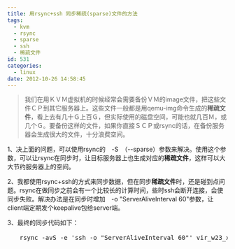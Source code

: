 ```yaml
---
title: 用rsync+ssh 同步稀疏(sparse)文件的方法
tags:
  - kvm
  - rsync
  - sparse
  - ssh
  - 稀疏文件
id: 531
categories:
  - linux
date: 2012-10-26 14:58:45
---
```


> 我们在用ＫＶＭ虚拟机的时候经常会需要备份ＶＭ的image文件，把这些文件ＣＰ到其它服务器上。这些文件一般都是用qemu-img命令生成的**稀疏文件**，看上去有几十Ｇ上百Ｇ，但实际使用的磁盘空间，可能也就几百Ｍ，或几个Ｇ。要备份这样的文件，如果你直接ＳＣＰ或rsync的话，在备份服务器会生成很大的文件，十分浪费空间。

1、决上面的问题，可以使用rsync的　-S　（--sparse）参数来解决。使用这个参数，可以让rsync在同步时，让目标服务器上也生成对应的**稀疏文件**，这样可以大大节约服务器上的空间。

2、我都使用rsync+ssh的方式来同步数据，但在同步**稀疏文件**时，还是碰到点问题。rsync在做同步之前会有一个比较长的计算时间，些时ssh会断开连接，会使同步失败。解决办法是在同步时增加　-o "ServerAliveInterval 60"参数，让client端定期发个keepalive包给server端。

3、最终的同步代码如下：
<pre class="blush: php">
　　rsync -avS -e 'ssh -o "ServerAliveInterval 60"' vir_w23_x86_17_c.img kvm03:/opt/images/vir_w23_x86_17_c.img
</pre>